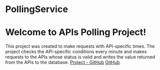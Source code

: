 # PollingService

# Welcome to APIs Polling Project!

This project was created to make requests with API-specific times. The project checks the API-specific conditions every minute and makes requests to the APIs whose status is valid and writes the value returned from the APIs to the database.
[Project - GitHub](https://github.com/ayhanberk/Polling-Service-for-APIs)
[GitHub]( https://github.com/ayhanberk)
